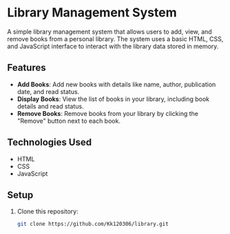 # Library Management System

A simple library management system that allows users to add, view, and remove books from a personal library. The system uses a basic HTML, CSS, and JavaScript interface to interact with the library data stored in memory.

## Features
- **Add Books**: Add new books with details like name, author, publication date, and read status.
- **Display Books**: View the list of books in your library, including book details and read status.
- **Remove Books**: Remove books from your library by clicking the "Remove" button next to each book.

## Technologies Used
- HTML
- CSS
- JavaScript

## Setup

1. Clone this repository:
   ```bash
   git clone https://github.com/Kk120306/library.git
